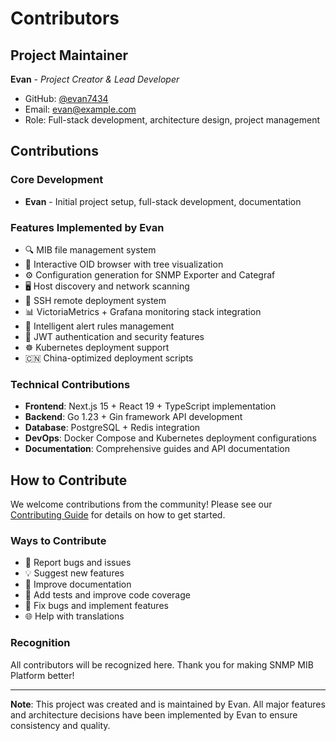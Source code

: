 # Contributors

## Project Maintainer

**Evan** - *Project Creator & Lead Developer*
- GitHub: [@evan7434](https://github.com/evan7434)
- Email: evan@example.com
- Role: Full-stack development, architecture design, project management

## Contributions

### Core Development
- **Evan** - Initial project setup, full-stack development, documentation

### Features Implemented by Evan
- 🔍 MIB file management system
- 🌳 Interactive OID browser with tree visualization
- ⚙️ Configuration generation for SNMP Exporter and Categraf
- 🖥️ Host discovery and network scanning
- 🚀 SSH remote deployment system
- 📊 VictoriaMetrics + Grafana monitoring stack integration
- 🚨 Intelligent alert rules management
- 🔐 JWT authentication and security features
- ☸️ Kubernetes deployment support
- 🇨🇳 China-optimized deployment scripts

### Technical Contributions
- **Frontend**: Next.js 15 + React 19 + TypeScript implementation
- **Backend**: Go 1.23 + Gin framework API development
- **Database**: PostgreSQL + Redis integration
- **DevOps**: Docker Compose and Kubernetes deployment configurations
- **Documentation**: Comprehensive guides and API documentation

## How to Contribute

We welcome contributions from the community! Please see our [Contributing Guide](CONTRIBUTING.md) for details on how to get started.

### Ways to Contribute
- 🐛 Report bugs and issues
- 💡 Suggest new features
- 📖 Improve documentation
- 🧪 Add tests and improve code coverage
- 🔧 Fix bugs and implement features
- 🌐 Help with translations

### Recognition

All contributors will be recognized here. Thank you for making SNMP MIB Platform better!

---

**Note**: This project was created and is maintained by Evan. All major features and architecture decisions have been implemented by Evan to ensure consistency and quality.